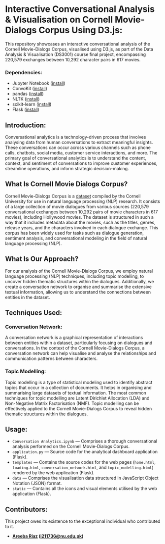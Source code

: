 # Interactive Conversational Analysis & Visualisation on Cornell Movie-Dialogs Corpus Using D3.js:

This repository showcases an interactive conversational analysis of the Cornell Movie-Dialogs Corpus, visualised using D3.js, as part of the Data Analysis & Visualisation (DS3001) course final project, encompassing 220,579 exchanges between 10,292 character pairs in 617 movies.

### Dependencies:

* Jupyter Notebook ([install](https://docs.jupyter.org/en/latest/install.html))
* ConvoKit ([install](https://convokit.cornell.edu/))
* pandas ([install](https://pandas.pydata.org/docs/getting_started/install.html))
* NLTK ([install](https://www.nltk.org/install.html))
* scikit-learn ([install](https://scikit-learn.org/stable/install.html))
* Flask ([install](https://flask.palletsprojects.com/en/3.0.x/installation/))

## Introduction:

Conversational analytics is a technology-driven process that involves analysing data from human conversations to extract meaningful insights. These conversations can occur across various channels such as phone calls, chatbots, social media, customer service interactions, and more. The primary goal of conversational analytics is to understand the content, context, and sentiment of conversations to improve customer experiences, streamline operations, and inform strategic decision-making.

## What Is Cornell Movie Dialogs Corpus?

Cornell Movie-Dialogs Corpus is a [dataset](https://convokit.cornell.edu/documentation/movie.html) compiled by the Cornell University for use in natural language processing (NLP) research. It consists of a large collection of movie dialogues from various sources (220,579 conversational exchanges between 10,292 pairs of movie characters in 617 movies), including Hollywood movies. The dataset is structured in such a way that it includes metadata about the movies, such as the titles, genres, release years, and the characters involved in each dialogue exchange. This corpus has been widely used for tasks such as dialogue generation, sentiment analysis, and conversational modeling in the field of natural language processing (NLP).

## What Is Our Approach?

For our analysis of the Cornell Movie-Dialogs Corpus, we employ natural language processing (NLP) techniques, including topic modelling, to uncover hidden thematic structures within the dialogues. Additionally, we create a conversation network to organise and summarise the extensive textual information, allowing us to understand the connections between entities in the dataset.

## Techniques Used:

### Conversation Network:

A conversation network is a graphical representation of interactions between entities within a dataset, particularly focusing on dialogues and conversations. In the context of the Cornell Movie-Dialogs Corpus, a conversation network can help visualise and analyse the relationships and communication patterns between characters.

### Topic Modelling:

Topic modelling is a type of statistical modeling used to identify abstract topics that occur in a collection of documents. It helps in organising and summarising large datasets of textual information. The most common techniques for topic modelling are Latent Dirichlet Allocation (LDA) and Non-Negative Matrix Factorisation (NMF). Topic modelling can be effectively applied to the Cornell Movie-Dialogs Corpus to reveal hidden thematic structures within the dialogues.

## Usage:

* ``Conversation Analytics.ipynb`` — Comprises a thorough conversational analysis performed on the Cornell Movie-Dialogs Corpus.
* ``application.py`` — Source code for the analytical dashboard application (Flask).
* `templates` — Contains the source codes for the web pages (`home.html`, `loading.html`, `conversation_network.html`, and `topic_modelling.html`) rendered by the web application (Flask).
* `data` — Comprises the visualisation data structured in JavaScript Object Notation (JSON) format.
* `static` — Contains all the icons and visual elements utilised by the web application (Flask).

## Contributors:

This project owes its existence to the exceptional individual who contributed to it.
* **[Areeba Riaz](https://github.com/areeba9593) (i211736@nu.edu.pk)**
